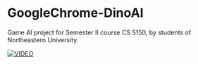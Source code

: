 # GoogleChrome-DinoAI

Game AI project for Semester II course CS 5150, by students of Northeastern University.

[![VIDEO](https://img.youtube.com/vi/oy5_0C4n98Q/0.jpg)](https://www.youtube.com/watch?v=oy5_0C4n98Q)
